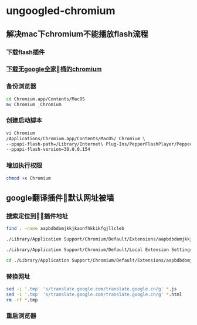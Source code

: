 # ungoogled-chromium

## 解决mac下chromium不能播放flash流程

### 下载flash插件

### [下载无google全家桶的chromium](https://github.com/Eloston/ungoogled-chromium)

### 备份浏览器

```bash
cd Chromium.app/Contents/MacOS
mv Chromium _Chromium
```

### 创建启动脚本

```bash
vi Chromium
/Applications/Chromium.app/Contents/MacOS/_Chromium \
--ppapi-flash-path=/Library/Internet\ Plug-Ins/PepperFlashPlayer/PepperFlashPlayer.plugin \
--ppapi-flash-version=30.0.0.154
```

### 增加执行权限

```bash
chmod +x Chromium
```

## google翻译插件默认网址被墙

### 搜索定位到插件地址

```bash
find . -name aapbdbdomjkkjkaonfhkkikfgjllcleb

./Library/Application Support/Chromium/Default/Extensions/aapbdbdomjkkjkaonfhkkikfgjllcleb

./Library/Application Support/Chromium/Default/Local Extension Settings/aapbdbdomjkkjkaonfhkkikfgjllcleb

cd ./Library/Application Support/Chromium/Default/Extensions/aapbdbdomjkkjkaonfhkkikfgjllcleb
```

### 替换网址

```bash
sed -i '.tmp' 's/translate.google.com/translate.google.cn/g' *.js
sed -i '.tmp' 's/translate.google.com/translate.google.cn/g' *.html
rm -rf *.tmp
```

### 重启浏览器